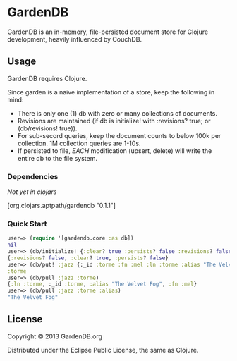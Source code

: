 # GardenDB

GardenDB is an in-memory, file-persisted document store for Clojure development, heavily
influenced by CouchDB.

## Usage

GardenDB requires Clojure.

Since garden is a naive implementation of a store, keep the following in mind:

* There is only one (1) db with zero or many collections of documents.
* Revisions are maintained (if db is initialize! with :revisions? true; or (db/revisions! true)).
* For sub-secord queries, keep the document counts to below 100k per collection. 1M collection queries are 1-10s.
* If persisted to file, *EACH* modification (upsert, delete) will write the entire db to the file system.

### Dependencies

_Not yet in clojars_

[org.clojars.aptpath/gardendb "0.1.1"]

### Quick Start

```clojure
user=> (require '[gardendb.core :as db])
nil
user=> (db/initialize! {:clear? true :persists? false :revisions? false})
{:revisions? false, :clear? true, :persists? false}
user=> (db/put! :jazz {:_id :torme :fn :mel :ln :torme :alias "The Velvet Fog"})
:torme
user=> (db/pull :jazz :torme)
{:ln :torme, :_id :torme, :alias "The Velvet Fog", :fn :mel}
user=> (db/pull :jazz :torme :alias)
"The Velvet Fog"
```

## License

Copyright © 2013 GardenDB.org

Distributed under the Eclipse Public License, the same as Clojure.
